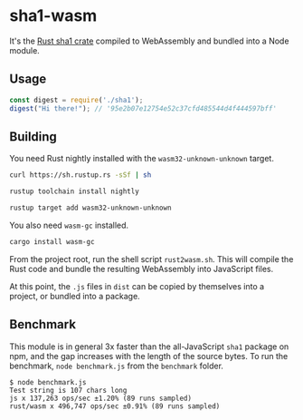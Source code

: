 # sha1-wasm

It's the [Rust sha1 crate](https://crates.io/crates/sha1) compiled to WebAssembly
and bundled into a Node module.

## Usage

```javascript
const digest = require('./sha1');
digest("Hi there!"); // '95e2b07e12754e52c37cfd485544d4f444597bff'
```

## Building

You need Rust nightly installed with the `wasm32-unknown-unknown` target.

```bash
curl https://sh.rustup.rs -sSf | sh

rustup toolchain install nightly

rustup target add wasm32-unknown-unknown
```

You also need `wasm-gc` installed.

```bash
cargo install wasm-gc
```

From the project root, run the shell script `rust2wasm.sh`. This will compile
the Rust code and bundle the resulting WebAssembly into JavaScript files.

At this point, the `.js` files in `dist` can be copied by themselves into a
project, or bundled into a package.

## Benchmark

This module is in general 3x faster than the all-JavaScript `sha1` package on npm,
and the gap increases with the length of the source bytes. To run the benchmark,
`node benchmark.js` from the `benchmark` folder.

```
$ node benchmark.js
Test string is 107 chars long
js x 137,263 ops/sec ±1.20% (89 runs sampled)
rust/wasm x 496,747 ops/sec ±0.91% (89 runs sampled)
```
